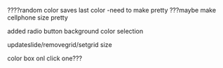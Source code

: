 <!-- to do -->
????random color saves last color
-need to make pretty
???maybe make cellphone size pretty

<!-- Current Updtate -->
added radio button background color selection

<!-- do I have to many functions -->
updateslide/removegrid/setgrid size

color box onl click one???